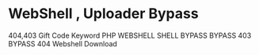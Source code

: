 # WebShell , Uploader Bypass
404,403 Gift Code
Keyword
PHP WEBSHELL
SHELL BYPASS
BYPASS 403
BYPASS 404
Webshell Download
